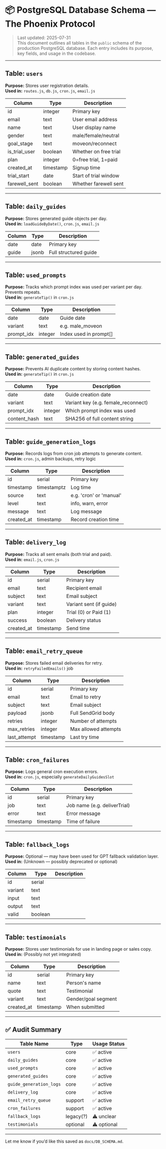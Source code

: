 # 📦 PostgreSQL Database Schema — The Phoenix Protocol
> Last updated: 2025-07-31  
> This document outlines all tables in the `public` schema of the production PostgreSQL database. Each entry includes its purpose, key fields, and usage in the codebase.  

---

## Table: `users`
**Purpose:** Stores user registration details.  
**Used in:** `routes.js`, `db.js`, `cron.js`, `email.js`

| Column      | Type     | Description               |
|-------------|----------|---------------------------|
| id          | integer  | Primary key               |
| email       | text     | User email address        |
| name        | text     | User display name         |
| gender      | text     | male/female/neutral       |
| goal_stage  | text     | moveon/reconnect          |
| is_trial_user | boolean | Whether on free trial    |
| plan        | integer  | 0=free trial, 1=paid      |
| created_at  | timestamp | Signup time              |
| trial_start | date     | Start of trial window     |
| farewell_sent | boolean | Whether farewell sent    |

---

## Table: `daily_guides`
**Purpose:** Stores generated guide objects per day.  
**Used in:** `loadGuideByDate()`, `cron.js`, `email.js`

| Column   | Type   | Description             |
|----------|--------|-------------------------|
| date     | date   | Primary key             |
| guide    | jsonb  | Full structured guide   |

---

## Table: `used_prompts`
**Purpose:** Tracks which prompt index was used per variant per day. Prevents repeats.  
**Used in:** `generateTip()` in `cron.js`

| Column     | Type     | Description             |
|------------|----------|-------------------------|
| date       | date     | Guide date              |
| variant    | text     | e.g. male_moveon        |
| prompt_idx | integer  | Index used in prompt[]  |

---

## Table: `generated_guides`
**Purpose:** Prevents AI duplicate content by storing content hashes.  
**Used in:** `generateTip()` in `cron.js`

| Column      | Type    | Description                   |
|-------------|---------|-------------------------------|
| date        | date    | Guide creation date           |
| variant     | text    | Variant key (e.g. female_reconnect) |
| prompt_idx  | integer | Which prompt index was used   |
| content_hash| text    | SHA256 of full content string |

---

## Table: `guide_generation_logs`
**Purpose:** Records logs from cron job attempts to generate content.  
**Used in:** `cron.js`, admin backups, retry logic

| Column   | Type     | Description               |
|----------|----------|---------------------------|
| id       | serial   | Primary key               |
| timestamp| timestamptz | Log time             |
| source   | text     | e.g. 'cron' or 'manual'   |
| level    | text     | info, warn, error         |
| message  | text     | Log message               |
| created_at| timestamp | Record creation time    |

---

## Table: `delivery_log`
**Purpose:** Tracks all sent emails (both trial and paid).  
**Used in:** `email.js`, `cron.js`

| Column   | Type     | Description              |
|----------|----------|--------------------------|
| id       | serial   | Primary key              |
| email    | text     | Recipient email          |
| subject  | text     | Email subject            |
| variant  | text     | Variant sent (if guide)  |
| plan     | integer  | Trial (0) or Paid (1)    |
| success  | boolean  | Delivery status          |
| created_at | timestamp | Send time             |

---

## Table: `email_retry_queue`
**Purpose:** Stores failed email deliveries for retry.  
**Used in:** `retryFailedEmails()` job

| Column     | Type     | Description            |
|------------|----------|------------------------|
| id         | serial   | Primary key            |
| email      | text     | Email to retry         |
| subject    | text     | Email subject          |
| payload    | jsonb    | Full SendGrid body     |
| retries    | integer  | Number of attempts     |
| max_retries | integer | Max allowed attempts   |
| last_attempt | timestamp | Last try time       |

---

## Table: `cron_failures`
**Purpose:** Logs general cron execution errors.  
**Used in:** `cron.js`, especially `generateDailyGuidesSlot`

| Column     | Type     | Description             |
|------------|----------|-------------------------|
| id         | serial   | Primary key             |
| job        | text     | Job name (e.g. deliverTrial) |
| error      | text     | Error message           |
| timestamp  | timestamp | Time of failure        |

---

## Table: `fallback_logs`
**Purpose:** Optional — may have been used for GPT fallback validation layer.  
**Used in:** (Unknown — possibly deprecated or optional)

| Column   | Type     | Description           |
|----------|----------|-----------------------|
| id       | serial   |                       |
| variant  | text     |                       |
| input    | text     |                       |
| output   | text     |                       |
| valid    | boolean  |                       |

---

## Table: `testimonials`
**Purpose:** Stores user testimonials for use in landing page or sales copy.  
**Used in:** (Possibly not yet integrated)

| Column   | Type     | Description             |
|----------|----------|-------------------------|
| id       | serial   | Primary key             |
| name     | text     | Person's name           |
| quote    | text     | Testimonial             |
| variant  | text     | Gender/goal segment     |
| created_at | timestamp | When submitted       |

---

## ✅ Audit Summary

| Table Name         | Type        | Usage Status |
|--------------------|-------------|--------------|
| `users`            | core        | ✅ active     |
| `daily_guides`     | core        | ✅ active     |
| `used_prompts`     | core        | ✅ active     |
| `generated_guides` | core        | ✅ active     |
| `guide_generation_logs` | core   | ✅ active     |
| `delivery_log`     | core        | ✅ active     |
| `email_retry_queue`| support     | ✅ active     |
| `cron_failures`    | support     | ✅ active     |
| `fallback_logs`    | legacy(?)   | ⚠️ unclear    |
| `testimonials`     | optional    | ⚠️ optional   |

---

Let me know if you’d like this saved as `docs/DB_SCHEMA.md`.
